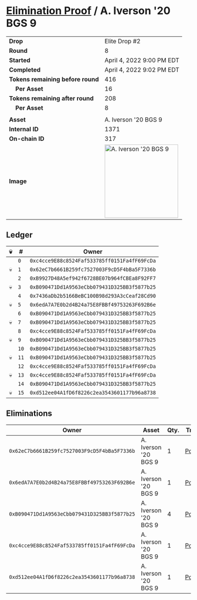 # [Elimination Proof](./readme.md) / A. Iverson &#039;20 BGS 9

|||
|---|---|
| **Drop** | Elite Drop #2 |
| **Round** | 8 |
| **Started** | April 4, 2022 9:00 PM EDT |
| **Completed** | April 4, 2022 9:02 PM EDT |
| **Tokens remaining before round** | 416 |
| **&nbsp;&nbsp;&nbsp;&nbsp;Per Asset** | 16 |
| **Tokens remaining after round** | 208 |
| **&nbsp;&nbsp;&nbsp;&nbsp;Per Asset** | 8 |
| | |
| **Asset** | A. Iverson &#039;20 BGS 9 |
| **Internal ID** | 1371 |
| **On-chain ID** | 317 |
| **Image** | <img src="https://tcdn.blokpax.com/95e5eeed-5eed-47b2-934c-eb2b1c823d1a/8a5c864561c7bf52009cca388309d750d14767cb65ef09063ac07840a9c2211e.png" height="200" alt="A. Iverson &#039;20 BGS 9" /> |

## Ledger

| 💀 | # | Owner |
| --- | --- | --- |
|  | `0` | `0xc4cce9E88c8524Faf533785ff0151Fa4fF69FcDa` |
| 💀 | `1` | `0x62eC7b6661B259fc7527003F9cD5F4bBa5F7336b` |
|  | `2` | `0xB9927D48A5ef942f6728BE07b964fCBEa8F92FF7` |
| 💀 | `3` | `0xB090471Dd1A9563eCbb079431D325BB3f5877b25` |
|  | `4` | `0x7436aDb2b5166BeBC100B98d293A3cCeaf28Cd90` |
| 💀 | `5` | `0x6edA7A7E0b2d4B24a75E8FBBf49753263F692B6e` |
|  | `6` | `0xB090471Dd1A9563eCbb079431D325BB3f5877b25` |
| 💀 | `7` | `0xB090471Dd1A9563eCbb079431D325BB3f5877b25` |
|  | `8` | `0xc4cce9E88c8524Faf533785ff0151Fa4fF69FcDa` |
| 💀 | `9` | `0xB090471Dd1A9563eCbb079431D325BB3f5877b25` |
|  | `10` | `0xB090471Dd1A9563eCbb079431D325BB3f5877b25` |
| 💀 | `11` | `0xB090471Dd1A9563eCbb079431D325BB3f5877b25` |
|  | `12` | `0xc4cce9E88c8524Faf533785ff0151Fa4fF69FcDa` |
| 💀 | `13` | `0xc4cce9E88c8524Faf533785ff0151Fa4fF69FcDa` |
|  | `14` | `0xB090471Dd1A9563eCbb079431D325BB3f5877b25` |
| 💀 | `15` | `0xd512ee04A1fD6f8226c2ea3543601177b96a8738` |


## Eliminations

| Owner | Asset | Qty. | Transaction |
| --- | --- | --- | --- |
| `0x62eC7b6661B259fc7527003F9cD5F4bBa5F7336b` | A. Iverson '20 BGS 9 | 1 | [Polygonscan](https://polygonscan.com/tx/0x570cd06e47e70c90d334914d1951dec74b5d780c7e6deda35befd0a6402c743a) |
| `0x6edA7A7E0b2d4B24a75E8FBBf49753263F692B6e` | A. Iverson '20 BGS 9 | 1 | [Polygonscan](https://polygonscan.com/tx/0x068c604b779a29f971932f6ac0bfe4cfbb3f29bf702fd76b7e89bca1df8b8b61) |
| `0xB090471Dd1A9563eCbb079431D325BB3f5877b25` | A. Iverson '20 BGS 9 | 4 | [Polygonscan](https://polygonscan.com/tx/0xabf4300695a5dd525c2599faaa503ae7ae4d0d1bd19db3970f83b17d9159cb39) |
| `0xc4cce9E88c8524Faf533785ff0151Fa4fF69FcDa` | A. Iverson '20 BGS 9 | 1 | [Polygonscan](https://polygonscan.com/tx/0x147da284332d4cba50d2b3b19b3a0a1cbe9aabde1b6f123270fdec3409bbb985) |
| `0xd512ee04A1fD6f8226c2ea3543601177b96a8738` | A. Iverson '20 BGS 9 | 1 | [Polygonscan](https://polygonscan.com/tx/0x06de571c454463790b25533167fdc57f354fdd73fddbe5b4adb85391f3073a22) |
